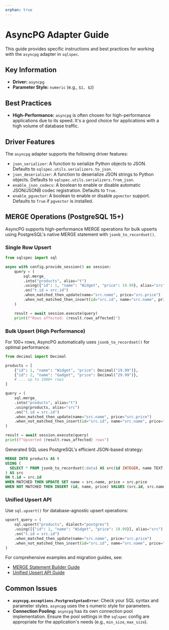 ```yaml
---
orphan: true
---
```


# AsyncPG Adapter Guide

This guide provides specific instructions and best practices for working with the `asyncpg` adapter in `sqlspec`.

## Key Information

-   **Driver:** `asyncpg`
-   **Parameter Style:** `numeric` (e.g., `$1, $2`)

## Best Practices

-   **High-Performance:** `asyncpg` is often chosen for high-performance applications due to its speed. It's a good choice for applications with a high volume of database traffic.

## Driver Features

The `asyncpg` adapter supports the following driver features:

-   `json_serializer`: A function to serialize Python objects to JSON. Defaults to `sqlspec.utils.serializers.to_json`.
-   `json_deserializer`: A function to deserialize JSON strings to Python objects. Defaults to `sqlspec.utils.serializers.from_json`.
-   `enable_json_codecs`: A boolean to enable or disable automatic JSON/JSONB codec registration. Defaults to `True`.
-   `enable_pgvector`: A boolean to enable or disable `pgvector` support. Defaults to `True` if `pgvector` is installed.

## MERGE Operations (PostgreSQL 15+)

AsyncPG supports high-performance MERGE operations for bulk upserts using PostgreSQL's native MERGE statement with `jsonb_to_recordset()`.

### Single Row Upsert

```python
from sqlspec import sql

async with config.provide_session() as session:
    query = (
        sql.merge_
        .into("products", alias="t")
        .using({"id": 1, "name": "Widget", "price": 19.99}, alias="src")
        .on("t.id = src.id")
        .when_matched_then_update(name="src.name", price="src.price")
        .when_not_matched_then_insert(id="src.id", name="src.name", price="src.price")
    )

    result = await session.execute(query)
    print(f"Rows affected: {result.rows_affected}")
```

### Bulk Upsert (High Performance)

For 100+ rows, AsyncPG automatically uses `jsonb_to_recordset()` for optimal performance:

```python
from decimal import Decimal

products = [
    {"id": 1, "name": "Widget", "price": Decimal("19.99")},
    {"id": 2, "name": "Gadget", "price": Decimal("29.99")},
    # ... up to 1000+ rows
]

query = (
    sql.merge_
    .into("products", alias="t")
    .using(products, alias="src")
    .on("t.id = src.id")
    .when_matched_then_update(name="src.name", price="src.price")
    .when_not_matched_then_insert(id="src.id", name="src.name", price="src.price")
)

result = await session.execute(query)
print(f"Upserted {result.rows_affected} rows")
```

Generated SQL uses PostgreSQL's efficient JSON-based strategy:

```sql
MERGE INTO products AS t
USING (
  SELECT * FROM jsonb_to_recordset(:data) AS src(id INTEGER, name TEXT, price NUMERIC)
) AS src
ON t.id = src.id
WHEN MATCHED THEN UPDATE SET name = src.name, price = src.price
WHEN NOT MATCHED THEN INSERT (id, name, price) VALUES (src.id, src.name, src.price)
```

### Unified Upsert API

Use `sql.upsert()` for database-agnostic upsert operations:

```python
upsert_query = (
    sql.upsert("products", dialect="postgres")
    .using([{"id": 1, "name": "Widget", "price": 19.99}], alias="src")
    .on("t.id = src.id")
    .when_matched_then_update(name="src.name", price="src.price")
    .when_not_matched_then_insert(id="src.id", name="src.name", price="src.price")
)
```

For comprehensive examples and migration guides, see:

- [MERGE Statement Builder Guide](/guides/builder/merge.md)
- [Unified Upsert API Guide](/guides/upsert.md)

## Common Issues

-   **`asyncpg.exceptions.PostgresSyntaxError`**: Check your SQL syntax and parameter styles. `asyncpg` uses the `$` numeric style for parameters.
-   **Connection Pooling:** `asyncpg` has its own connection pool implementation. Ensure the pool settings in the `sqlspec` config are appropriate for the application's needs (e.g., `min_size`, `max_size`).
